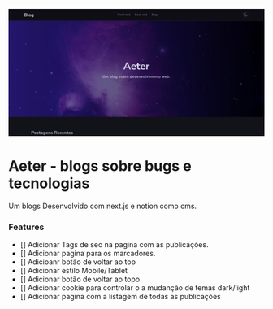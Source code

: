![Preview Aeter Blog Home](./doc/preview.png)

# Aeter - blogs sobre bugs e tecnologias

Um blogs Desenvolvido com next.js e notion como cms.

### Features

- [] Adicionar Tags de seo na pagina com as publicações.
- [] Adicionar pagina para os marcadores.
- [] Adicioanr botão de voltar ao top
- [] Adicionar estilo Mobile/Tablet
- [] Adicionar botão de voltar ao topo
- [] Adicionar cookie para controlar o a mudanção de temas dark/light
- [] Adicionar pagina com a listagem de todas as publicações
